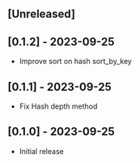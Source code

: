 ## [Unreleased]

## [0.1.2] - 2023-09-25

- Improve sort on hash sort_by_key

## [0.1.1] - 2023-09-25

- Fix Hash depth method

## [0.1.0] - 2023-09-25

- Initial release
